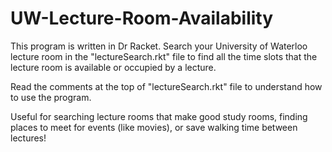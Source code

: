 # UW-Lecture-Room-Availability
This program is written in Dr Racket. Search your University of Waterloo lecture room in the "lectureSearch.rkt" file to find all the time slots that the lecture room is available or occupied by a lecture.

Read the comments at the top of "lectureSearch.rkt" file to understand how to use the program.

Useful for searching lecture rooms that make good study rooms, finding places to meet for events (like movies), or save walking time between lectures!
